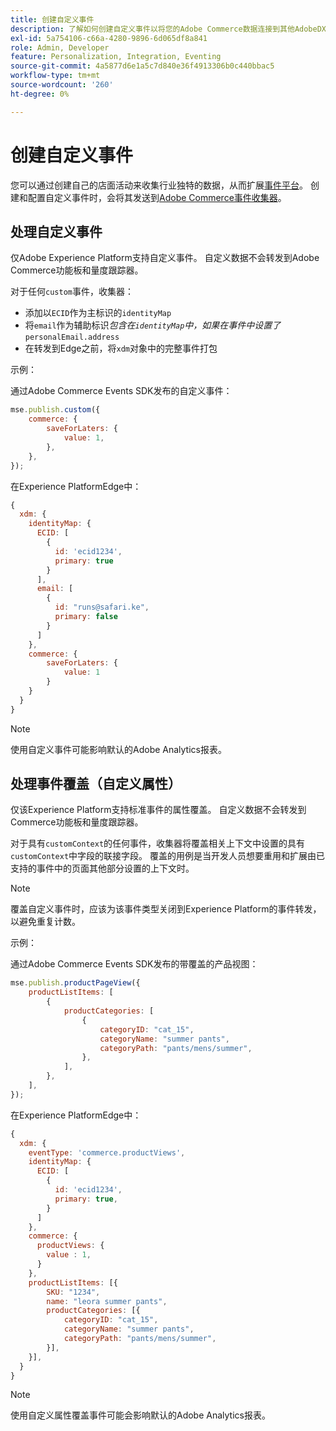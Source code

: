 ```yaml
---
title: 创建自定义事件
description: 了解如何创建自定义事件以将您的Adobe Commerce数据连接到其他AdobeDX产品。
exl-id: 5a754106-c66a-4280-9896-6d065df8a841
role: Admin, Developer
feature: Personalization, Integration, Eventing
source-git-commit: 4a5877d6e1a5c7d840e36f4913306b0c440bbac5
workflow-type: tm+mt
source-wordcount: '260'
ht-degree: 0%

---
```


# 创建自定义事件

您可以通过创建自己的店面活动来收集行业独特的数据，从而扩展[事件平台](events.md)。 创建和配置自定义事件时，会将其发送到[Adobe Commerce事件收集器](https://github.com/adobe/commerce-events/tree/main/packages/storefront-events-collector)。

## 处理自定义事件

仅Adobe Experience Platform支持自定义事件。 自定义数据不会转发到Adobe Commerce功能板和量度跟踪器。

对于任何`custom`事件，收集器：

- 添加以`ECID`作为主标识的`identityMap`
- 将`email`作为辅助标识&#x200B;_包含在`identityMap`中，如果在事件中设置了_ `personalEmail.address`
- 在转发到Edge之前，将`xdm`对象中的完整事件打包

示例：

通过Adobe Commerce Events SDK发布的自定义事件：

```javascript
mse.publish.custom({
    commerce: {
        saveForLaters: {
            value: 1,
        },
    },
});
```

在Experience PlatformEdge中：

```javascript
{
  xdm: {
    identityMap: {
      ECID: [
        {
          id: 'ecid1234',
          primary: true
        }
      ],
      email: [
        {
          id: "runs@safari.ke",
          primary: false
        }
      ]
    },
    commerce: {
        saveForLaters: {
            value: 1
        }
    }
  }
}
```

>[!NOTE]
>
> 使用自定义事件可能影响默认的Adobe Analytics报表。

## 处理事件覆盖（自定义属性）

仅该Experience Platform支持标准事件的属性覆盖。 自定义数据不会转发到Commerce功能板和量度跟踪器。

对于具有`customContext`的任何事件，收集器将覆盖相关上下文中设置的具有`customContext`中字段的联接字段。 覆盖的用例是当开发人员想要重用和扩展由已支持的事件中的页面其他部分设置的上下文时。

>[!NOTE]
>
>覆盖自定义事件时，应该为该事件类型关闭到Experience Platform的事件转发，以避免重复计数。

示例：

通过Adobe Commerce Events SDK发布的带覆盖的产品视图：

```javascript
mse.publish.productPageView({
    productListItems: [
        {
            productCategories: [
                {
                    categoryID: "cat_15",
                    categoryName: "summer pants",
                    categoryPath: "pants/mens/summer",
                },
            ],
        },
    ],
});
```

在Experience PlatformEdge中：

```javascript
{
  xdm: {
    eventType: 'commerce.productViews',
    identityMap: {
      ECID: [
        {
          id: 'ecid1234',
          primary: true,
        }
      ]
    },
    commerce: {
      productViews: {
        value : 1,
      }
    },
    productListItems: [{
        SKU: "1234",
        name: "leora summer pants",
        productCategories: [{
            categoryID: "cat_15",
            categoryName: "summer pants",
            categoryPath: "pants/mens/summer",
        }],
    }],
  }
}
```

>[!NOTE]
>
> 使用自定义属性覆盖事件可能会影响默认的Adobe Analytics报表。
